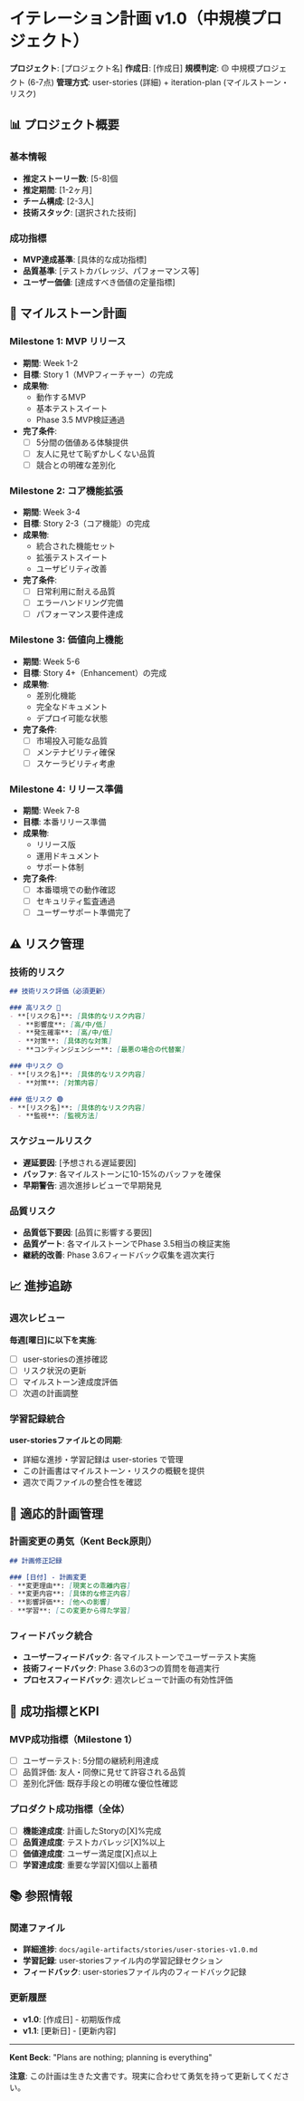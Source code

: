 # イテレーション計画 v1.0（中規模プロジェクト）

**プロジェクト**: [プロジェクト名]
**作成日**: [作成日]
**規模判定**: 🟡 中規模プロジェクト (6-7点)
**管理方式**: user-stories (詳細) + iteration-plan (マイルストーン・リスク)

## 📊 プロジェクト概要

### 基本情報
- **推定ストーリー数**: [5-8]個
- **推定期間**: [1-2ヶ月]
- **チーム構成**: [2-3人]
- **技術スタック**: [選択された技術]

### 成功指標
- **MVP達成基準**: [具体的な成功指標]
- **品質基準**: [テストカバレッジ、パフォーマンス等]
- **ユーザー価値**: [達成すべき価値の定量指標]

## 🎯 マイルストーン計画

### Milestone 1: MVP リリース
- **期間**: Week 1-2
- **目標**: Story 1（MVPフィーチャー）の完成
- **成果物**: 
  - 動作するMVP
  - 基本テストスイート
  - Phase 3.5 MVP検証通過
- **完了条件**: 
  - [ ] 5分間の価値ある体験提供
  - [ ] 友人に見せて恥ずかしくない品質
  - [ ] 競合との明確な差別化

### Milestone 2: コア機能拡張
- **期間**: Week 3-4
- **目標**: Story 2-3（コア機能）の完成
- **成果物**:
  - 統合された機能セット
  - 拡張テストスイート
  - ユーザビリティ改善
- **完了条件**:
  - [ ] 日常利用に耐える品質
  - [ ] エラーハンドリング完備
  - [ ] パフォーマンス要件達成

### Milestone 3: 価値向上機能
- **期間**: Week 5-6
- **目標**: Story 4+（Enhancement）の完成
- **成果物**:
  - 差別化機能
  - 完全なドキュメント
  - デプロイ可能な状態
- **完了条件**:
  - [ ] 市場投入可能な品質
  - [ ] メンテナビリティ確保
  - [ ] スケーラビリティ考慮

### Milestone 4: リリース準備
- **期間**: Week 7-8
- **目標**: 本番リリース準備
- **成果物**:
  - リリース版
  - 運用ドキュメント
  - サポート体制
- **完了条件**:
  - [ ] 本番環境での動作確認
  - [ ] セキュリティ監査通過
  - [ ] ユーザーサポート準備完了

## ⚠️ リスク管理

### 技術的リスク
```markdown
## 技術リスク評価（必須更新）

### 高リスク 🔴
- **[リスク名]**: [具体的なリスク内容]
  - **影響度**: [高/中/低]
  - **発生確率**: [高/中/低]
  - **対策**: [具体的な対策]
  - **コンティンジェンシー**: [最悪の場合の代替案]

### 中リスク 🟡
- **[リスク名]**: [具体的なリスク内容]
  - **対策**: [対策内容]

### 低リスク 🟢
- **[リスク名]**: [具体的なリスク内容]
  - **監視**: [監視方法]
```

### スケジュールリスク
- **遅延要因**: [予想される遅延要因]
- **バッファ**: 各マイルストーンに10-15%のバッファを確保
- **早期警告**: 週次進捗レビューで早期発見

### 品質リスク
- **品質低下要因**: [品質に影響する要因]
- **品質ゲート**: 各マイルストーンでPhase 3.5相当の検証実施
- **継続的改善**: Phase 3.6フィードバック収集を週次実行

## 📈 進捗追跡

### 週次レビュー
**毎週[曜日]に以下を実施**:
- [ ] user-storiesの進捗確認
- [ ] リスク状況の更新
- [ ] マイルストーン達成度評価
- [ ] 次週の計画調整

### 学習記録統合
**user-storiesファイルとの同期**:
- 詳細な進捗・学習記録は user-stories で管理
- この計画書はマイルストーン・リスクの概観を提供
- 週次で両ファイルの整合性を確認

## 🔄 適応的計画管理

### 計画変更の勇気（Kent Beck原則）
```markdown
## 計画修正記録

### [日付] - 計画変更
- **変更理由**: [現実との乖離内容]
- **変更内容**: [具体的な修正内容]
- **影響評価**: [他への影響]
- **学習**: [この変更から得た学習]
```

### フィードバック統合
- **ユーザーフィードバック**: 各マイルストーンでユーザーテスト実施
- **技術フィードバック**: Phase 3.6の3つの質問を毎週実行
- **プロセスフィードバック**: 週次レビューで計画の有効性評価

## 🎯 成功指標とKPI

### MVP成功指標（Milestone 1）
- [ ] ユーザーテスト: 5分間の継続利用達成
- [ ] 品質評価: 友人・同僚に見せて許容される品質
- [ ] 差別化評価: 既存手段との明確な優位性確認

### プロダクト成功指標（全体）
- [ ] **機能達成度**: 計画したStoryの[X]%完成
- [ ] **品質達成度**: テストカバレッジ[X]%以上
- [ ] **価値達成度**: ユーザー満足度[X]点以上
- [ ] **学習達成度**: 重要な学習[X]個以上蓄積

## 📚 参照情報

### 関連ファイル
- **詳細進捗**: `docs/agile-artifacts/stories/user-stories-v1.0.md`
- **学習記録**: user-storiesファイル内の学習記録セクション
- **フィードバック**: user-storiesファイル内のフィードバック記録

### 更新履歴
- **v1.0**: [作成日] - 初期版作成
- **v1.1**: [更新日] - [更新内容]

---

**Kent Beck**: "Plans are nothing; planning is everything"

**注意**: この計画は生きた文書です。現実に合わせて勇気を持って更新してください。